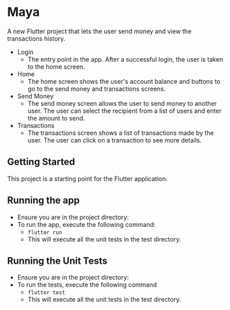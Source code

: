 # Maya

A new Flutter project that lets the user send money and view the transactions history.  
- Login
  - The entry point in the app. After a successful login, the user is taken to the home screen.
- Home
  - The home screen shows the user's account balance and buttons to go to the send money and 
  transactions screens.
- Send Money
    - The send money screen allows the user to send money to another user. The user can select the
  recipient from a list of users and enter the amount to send.
- Transactions
    - The transactions screen shows a list of transactions made by the user. The user can click on
  a transaction to see more details.
  
## Getting Started

This project is a starting point for the Flutter application.

## Running the app
- Ensure you are in the project directory:
- To run the app, execute the following command:
    - `flutter run`
    - This will execute all the unit tests in the test directory.

## Running the Unit Tests
- Ensure you are in the project directory:
- To run the tests, execute the following command
    - `flutter test`
    - This will execute all the unit tests in the test directory.
